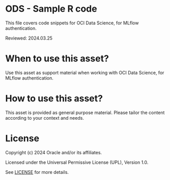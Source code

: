 # ODS - Sample R code
 
This file covers code snippets for OCI Data Science, for MLflow authentication.

Reviewed: 2024.03.25
 

# When to use this asset?

Use this asset as support material when working with OCI Data Science, for MLflow authentication.


# How to use this asset?

This asset is provided as general purpose material. Please tailor the content according to your context and needs.


# License
 
Copyright (c) 2024 Oracle and/or its affiliates.
 
Licensed under the Universal Permissive License (UPL), Version 1.0.
 
See [LICENSE](https://github.com/oracle-devrel/technology-engineering/blob/main/LICENSE) for more details.
